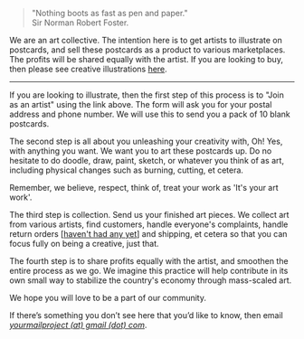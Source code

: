> "Nothing boots as fast as pen and paper."  
> Sir Norman Robert Foster.

We are an art collective. The intention here is to get artists to illustrate on postcards, and sell these postcards as a product to various marketplaces. The profits will be shared equally with the artist. If you are looking to buy, then please see creative illustrations <a href="https://www.instagram.com/yourmailproject" target="_blank">here</a>.

***

If you are looking to illustrate, then the first step of this process is to "Join as an artist" using the link above. The form will ask you for your postal address and phone number. We will use this to send you a pack of 10 blank postcards.

The second step is all about you unleashing your creativity with, Oh! Yes, with anything you want. We want you to art these postcards up. Do no hesitate to do doodle, draw, paint, sketch, or whatever you think of as art, including physical changes such as burning, cutting, et cetera.

Remember, we believe, respect, think of, treat your work as 'It's your art work'.

The third step is collection. Send us your finished art pieces. We collect art from various artists, find customers, handle everyone's complaints, handle return orders [[haven't had any yet]()] and shipping, et cetera so that you can focus fully on being a creative, just that.

The fourth step is to share profits equally with the artist, and smoothen the entire process as we go. We imagine this practice will help contribute in its own small way to stabilize the country's economy through mass-scaled art.

We hope you will love to be a part of our community.

If there’s something you don’t see here that you’d like to know, then email  
[_yourmailproject (at) gmail (dot) com_](mailto:yourmailproject@gmail.com).
